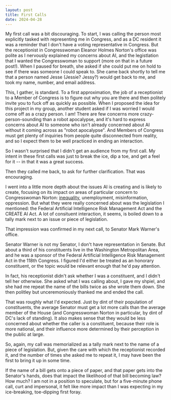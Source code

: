 ```yaml
---
layout: post
title: First Calls
date: 2024-04-28
---
```


My first call was a bit discouraging.  To start, I was calling the person most explicitly tasked with representing me in Congress, and as a DC resident it was a reminder that I don't have a voting representative in Congress.  But the receptionist in Congresswoman Eleanor Holmes Norton's office was polite as I nervously explained my concerns about AI, and the legistlation that I wanted the Congresswoman to support (more on that in a future post!).  When I paused for breath, she asked if she could put me on hold to see if there was someone I could speak to.  She came back shortly to tell me that a person named Jesse (Jessie? Jessy?) would get back to me, and took my name, number, and email address.

This, I gather, is standard. To a first approximation, the job of a receptionist to a Member of Congress is to figure out why you are there and then politely invite you to fuck off as quickly as possible.  When I proposed the idea for this project in my group, another student asked if I was worried I would come off as a crazy person. I am! There are few concerns more crazy-person-sounding than a robot apocalypse, and it's hard to express concerns about AI to someone who isn't already concerned about AI without it coming across as "robot apocalypse".  And Members of Congress must get plenty of inquiries from people quite disconnected from reality, and so I expect them to be well practiced in ending an interaction.

So I wasn't surprised that I didn't get an audience from my first call.  My intent in these first calls was just to break the ice, dip a toe, and get a feel for it -- in that it was a great success.

Then they called me back, to ask for further clarification.  That was encouraging.

I went into a little more depth about the issues AI is creating and is likely to create, focusing on its impact on areas of particular concern to Congresswoman Norton: [inequality](https://www.brookings.edu/articles/ais-impact-on-income-inequality-in-the-us/), unemployment, misinformation, oppression.  But what they were really concerned about was the legislation I mentioned: the Federal Artificial Intelligence Risk Management Act and the CREATE AI Act.  A lot of consituent interaction, it seems, is boiled down to a tally mark next to an issue or piece of legislation.

That impression was confirmed in my next call, to Senator Mark Warner's office.  

Senator Warner is not my Senator, I don't have representation in Senate.  But about a third of his constituents live in the Washington Metropolitan Area, and he was a sponsor of the Federal Artificial Intelligence Risk Management Act in the 118th Congress.  I figured I'd either be treated as an honorary constituent, or the topic would be relevant enough that he'd pay attention.

In fact, his receptionist didn't ask whether I was a constituent, and I didn't tell her otherwise.  She asked what I was calling about, I gave my shpiel, and she had me repeat the name of the bills twice as she wrote them down.  She then politley but unceremoniously thanked me and ended the call.

That was roughly what I'd expected.  Just by dint of their population of constituents, the average Senator must get a lot more calls than the average member of the House (and Congresswoman Norton in particular, by dint of DC's lack of standing).  It also makes sense that they would be less concerned about whether the caller is a constituent, because their role is more national, and their influence more determined by their perception in the public at large.

So, again, my call was memorialized as a tally mark next to the name of a piece of legislation.  But, given the care with which the receptionist recorded it, and the number of times she asked me to repeat it, I may have been the first to bring it up in some time.

If the name of a bill gets onto a piece of paper, and that paper gets into the Senator's hands, does that impact the likelihood of that bill becoming law? How much? I am not in a position to speculate, but for a five-minute phone call, curt and impersonal, it felt like more impact than I was expecting in my ice-breaking, toe-dipping first foray.
